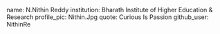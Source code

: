 name: N.Nithin Reddy 
institution: Bharath Institute of Higher Education & Research 
profile_pic: Nithin.Jpg 
quote: Curious Is Passion
github_user: NithinRe
